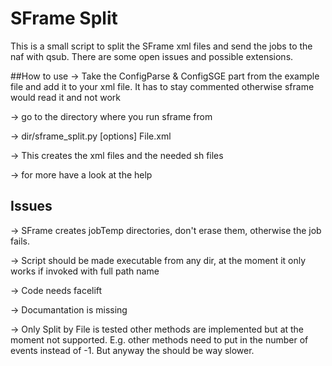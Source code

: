 # SFrame Split

This is a small script to split the SFrame xml files and send the jobs to the naf with qsub.
There are some open issues and possible extensions.

##How to use
-> Take the ConfigParse & ConfigSGE part from the example file and add it to your xml file. It has to stay commented otherwise sframe would read it and not work

-> go to the directory where you run sframe from 

-> dir/sframe_split.py [options] File.xml

-> This creates the xml files and the needed sh files

-> for more have a look at the help

## Issues 

-> SFrame creates jobTemp directories, don't erase them, otherwise the job fails.

-> Script should be made executable from any dir, at the moment it only works if invoked with full path name

-> Code needs facelift

-> Documantation is missing

-> Only Split by File is tested other methods are implemented but at the moment not supported. E.g. other methods need to put in the number of events instead of -1. But anyway the should be way slower.
